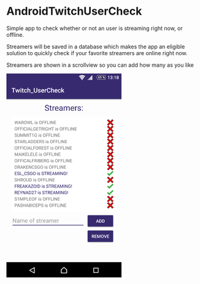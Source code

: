 # AndroidTwitchUserCheck

Simple app to check whether or not an user is streaming right now, or offline.

Streamers will be saved in a database which makes the app an eligible solution
to quickly check if your favorite streamers are online right now.

Streamers are shown in a scrollview so you can add how many as you like

<img src="https://github.com/MartinBergstrom/AndroidTwitchUserCheck/blob/master/twitch.png" width="300">

